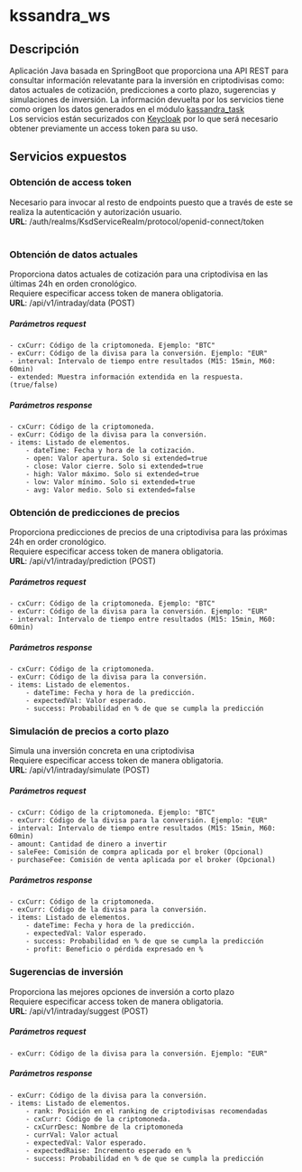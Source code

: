 # kssandra_ws

## Descripción
Aplicación Java basada en SpringBoot que proporciona una API REST para consultar información relevatante para la inversión en criptodivisas como: datos actuales de cotización, predicciones a corto plazo, sugerencias y simulaciones de inversión.
La información devuelta por los servicios tiene como origen los datos generados en el módulo [kassandra_task](https://github.com/aquesadat/kssandra_task "kassandra_task")<br>
Los servicios están securizados con [Keycloak](https://www.keycloak.org/ "keycloak") por lo que será necesario obtener previamente un access token para su uso.

## Servicios expuestos

 ### **Obtención de access token**<br>
Necesario para invocar al resto de endpoints puesto que a través de este se realiza la autenticación y autorización usuario.<br>
**URL**: /auth/realms/KsdServiceRealm/protocol/openid-connect/token <br><br>

 ### **Obtención de datos actuales**<br>
Proporciona datos actuales de cotización para una criptodivisa en las últimas 24h en orden cronológico.<br>Requiere especificar access token de manera obligatoria.<br>
**URL**: /api/v1/intraday/data (POST)
  ##### Parámetros request
	- cxCurr: Código de la criptomoneda. Ejemplo: "BTC"
	- exCurr: Código de la divisa para la conversión. Ejemplo: "EUR"
	- interval: Intervalo de tiempo entre resultados (M15: 15min, M60: 60min)
	- extended: Muestra información extendida en la respuesta. (true/false)
  
  ##### Parámetros response
	- cxCurr: Código de la criptomoneda.
	- exCurr: Código de la divisa para la conversión.
	- items: Listado de elementos.
		- dateTime: Fecha y hora de la cotización.
		- open: Valor apertura. Solo si extended=true
		- close: Valor cierre. Solo si extended=true
		- high: Valor máximo. Solo si extended=true
		- low: Valor mínimo. Solo si extended=true
		- avg: Valor medio. Solo si extended=false
    


 ### **Obtención de predicciones de precios**<br>
Proporciona predicciones de precios de una criptodivisa para las próximas 24h en order cronológico.<br>Requiere especificar access token de manera obligatoria.<br>
**URL**: /api/v1/intraday/prediction (POST)
  ##### Parámetros request
	- cxCurr: Código de la criptomoneda. Ejemplo: "BTC"
	- exCurr: Código de la divisa para la conversión. Ejemplo: "EUR"
	- interval: Intervalo de tiempo entre resultados (M15: 15min, M60: 60min)
  ##### Parámetros response
	- cxCurr: Código de la criptomoneda.
	- exCurr: Código de la divisa para la conversión.
	- items: Listado de elementos.
		- dateTime: Fecha y hora de la predicción.
		- expectedVal: Valor esperado.
		- success: Probabilidad en % de que se cumpla la predicción
    


 ### **Simulación de precios a corto plazo**<br>
Simula una inversión concreta en una criptodivisa<br>Requiere especificar access token de manera obligatoria.<br>
**URL**: /api/v1/intraday/simulate (POST)
  ##### Parámetros request
	- cxCurr: Código de la criptomoneda. Ejemplo: "BTC"
	- exCurr: Código de la divisa para la conversión. Ejemplo: "EUR"
	- interval: Intervalo de tiempo entre resultados (M15: 15min, M60: 60min)
	- amount: Cantidad de dinero a invertir
	- saleFee: Comisión de compra aplicada por el broker (Opcional)
	- purchaseFee: Comisión de venta aplicada por el broker (Opcional)
  ##### Parámetros response
	- cxCurr: Código de la criptomoneda.
	- exCurr: Código de la divisa para la conversión.
	- items: Listado de elementos.
		- dateTime: Fecha y hora de la predicción.
		- expectedVal: Valor esperado.
		- success: Probabilidad en % de que se cumpla la predicción
		- profit: Beneficio o pérdida expresado en %
    


 ### **Sugerencias de inversión**<br>
Proporciona las mejores opciones de inversión a corto plazo<br>Requiere especificar access token de manera obligatoria.<br>
**URL**: /api/v1/intraday/suggest (POST)
  ##### Parámetros request
	- exCurr: Código de la divisa para la conversión. Ejemplo: "EUR"
  ##### Parámetros response
	- exCurr: Código de la divisa para la conversión.
	- items: Listado de elementos.
		- rank: Posición en el ranking de criptodivisas recomendadas
		- cxCurr: Código de la criptomoneda.
		- cxCurrDesc: Nombre de la criptomoneda
		- currVal: Valor actual
		- expectedVal: Valor esperado.
		- expectedRaise: Incremento esperado en %
		- success: Probabilidad en % de que se cumpla la predicción
    
